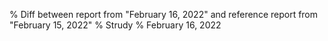 % Diff between report from "February 16, 2022" and reference report from "February 15, 2022"
% Strudy
% February 16, 2022


